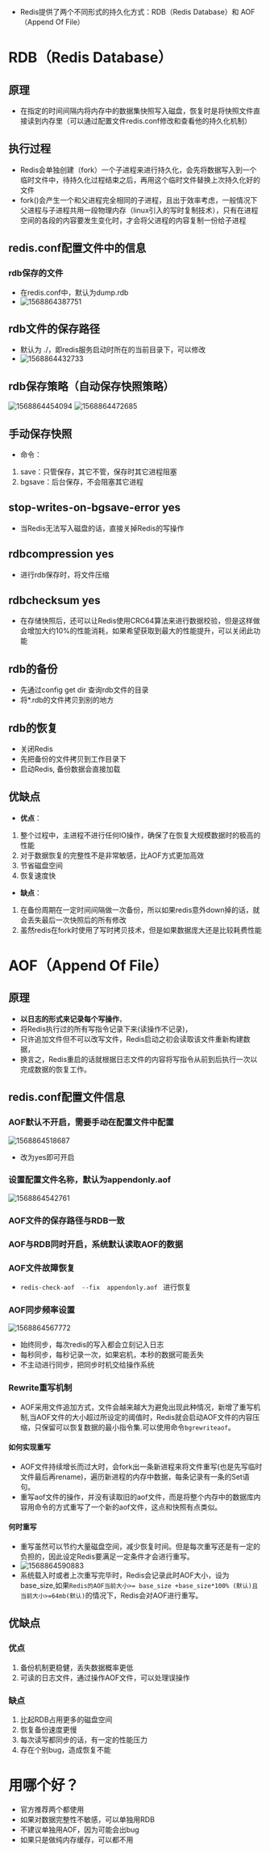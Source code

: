 * Redis提供了两个不同形式的持久化方式：RDB（Redis Database）和 AOF（Append Of File）

# RDB（Redis Database）
## 原理
* 在指定的时间间隔内将内存中的数据集快照写入磁盘，恢复时是将快照文件直接读到内存里（可以通过配置文件redis.conf修改和查看他的持久化机制）

## 执行过程
* Redis会单独创建（fork）一个子进程来进行持久化，会先将数据写入到一个临时文件中，待持久化过程结束之后，再用这个临时文件替换上次持久化好的文件
* fork()会产生一个和父进程完全相同的子进程，且出于效率考虑，一般情况下父进程与子进程共用一段物理内存（linux引入的写时复制技术），只有在进程空间的各段的内容要发生变化时，才会将父进程的内容复制一份给子进程

## redis.conf配置文件中的信息
### rdb保存的文件
* 在redis.conf中，默认为dump.rdb
* ![1568864387751](C:\Users\gengqing\AppData\Roaming\Typora\typora-user-images\1568864387751.png)

## rdb文件的保存路径
* 默认为 ./，即redis服务启动时所在的当前目录下，可以修改
* ![1568864432733](C:\Users\gengqing\AppData\Roaming\Typora\typora-user-images\1568864432733.png)

## rdb保存策略（自动保存快照策略）
![1568864454094](C:\Users\gengqing\AppData\Roaming\Typora\typora-user-images\1568864454094.png)
![1568864472685](C:\Users\gengqing\AppData\Roaming\Typora\typora-user-images\1568864472685.png)

## 手动保存快照
* 命令：
1. save：只管保存，其它不管，保存时其它进程阻塞
2. bgsave：后台保存，不会阻塞其它进程

## stop-writes-on-bgsave-error yes
* 当Redis无法写入磁盘的话，直接关掉Redis的写操作

## rdbcompression yes
* 进行rdb保存时，将文件压缩

## rdbchecksum yes
* 在存储快照后，还可以让Redis使用CRC64算法来进行数据校验，但是这样做会增加大约10%的性能消耗，如果希望获取到最大的性能提升，可以关闭此功能

## rdb的备份
* 先通过config get dir  查询rdb文件的目录 
* 将*.rdb的文件拷贝到别的地方

## rdb的恢复
* 关闭Redis
* 先把备份的文件拷贝到工作目录下
* 启动Redis, 备份数据会直接加载

## 优缺点
* **优点**：

1. 整个过程中，主进程不进行任何IO操作，确保了在恢复大规模数据时的极高的性能
2. 对于数据恢复的完整性不是非常敏感，比AOF方式更加高效
3. 节省磁盘空间
4. 恢复速度快

* **缺点**：
1. 在备份周期在一定时间间隔做一次备份，所以如果redis意外down掉的话，就会丢失最后一次快照后的所有修改
2. 虽然redis在fork时使用了写时拷贝技术，但是如果数据庞大还是比较耗费性能

# AOF（Append Of File）

## 原理

* **以日志的形式来记录每个写操作**，
* 将Redis执行过的所有写指令记录下来(读操作不记录)，
* 只许追加文件但不可以改写文件，Redis启动之初会读取该文件重新构建数据，
* 换言之，Redis重启的话就根据日志文件的内容将写指令从前到后执行一次以完成数据的恢复工作。

## redis.conf配置文件信息
### AOF默认不开启，需要手动在配置文件中配置
![1568864518687](C:\Users\gengqing\AppData\Roaming\Typora\typora-user-images\1568864518687.png)
* 改为yes即可开启

### 设置配置文件名称，默认为appendonly.aof

![1568864542761](C:\Users\gengqing\AppData\Roaming\Typora\typora-user-images\1568864542761.png)

### AOF文件的保存路径与RDB一致
### AOF与RDB同时开启，系统默认读取AOF的数据

### AOF文件故障恢复
* `redis-check-aof  --fix  appendonly.aof `  进行恢复

### AOF同步频率设置
![1568864567772](C:\Users\gengqing\AppData\Roaming\Typora\typora-user-images\1568864567772.png)

* 始终同步，每次redis的写入都会立刻记入日志
* 每秒同步，每秒记录一次，如果宕机，本秒的数据可能丢失
* 不主动进行同步，把同步时机交给操作系统

### Rewrite重写机制
* AOF采用文件追加方式，文件会越来越大为避免出现此种情况，新增了重写机制,当AOF文件的大小超过所设定的阈值时，Redis就会启动AOF文件的内容压缩，只保留可以恢复数据的最小指令集.可以使用命令`bgrewriteaof`。
#### 如何实现重写

* AOF文件持续增长而过大时，会fork出一条新进程来将文件重写(也是先写临时文件最后再rename)，遍历新进程的内存中数据，每条记录有一条的Set语句。
* 重写aof文件的操作，并没有读取旧的aof文件，而是将整个内存中的数据库内容用命令的方式重写了一个新的aof文件，这点和快照有点类似。

#### 何时重写
* 重写虽然可以节约大量磁盘空间，减少恢复时间。但是每次重写还是有一定的负担的，因此设定Redis要满足一定条件才会进行重写。
* ![1568864590883](C:\Users\gengqing\AppData\Roaming\Typora\typora-user-images\1568864590883.png)
* 系统载入时或者上次重写完毕时，Redis会记录此时AOF大小，设为base_size,如果`Redis的AOF当前大小>= base_size +base_size*100% (默认)且当前大小>=64mb(默认)`的情况下，Redis会对AOF进行重写。

## 优缺点

### 优点
1. 备份机制更稳健，丢失数据概率更低
2. 可读的日志文件，通过操作AOF文件，可以处理误操作

### 缺点
1. 比起RDB占用更多的磁盘空间
2. 恢复备份速度更慢
3. 每次读写都同步的话，有一定的性能压力
4. 存在个别bug，造成恢复不能

# 用哪个好？

* 官方推荐两个都使用
* 如果对数据完整性不敏感，可以单独用RDB
* 不建议单独用AOF，因为可能会出bug
* 如果只是做纯内存缓存，可以都不用